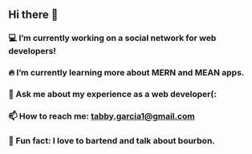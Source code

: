## Hi there 👋

 ### 💻 I’m currently working on a social network for web developers!
 ### 🔥 I’m currently learning more about MERN and MEAN apps.
 ### 💬 Ask me about my experience as a web developer(:
 ### 📫 How to reach me: tabby.garcia1@gmail.com 
### 🥃 Fun fact: I love to bartend and talk about bourbon.

<!--
**tabby-lab/tabby-lab** is a ✨ _special_ ✨ repository because its `README.md` (this file) appears on your GitHub profile.


 ### 💻 I’m currently working on a social network for web developers!
## 🔥 I’m currently learning more about MERN and MEAN apps.
## 💬 Ask me about my experience as a web developer(:
## 📫 How to reach me: tabby.garcia1@gmail.com 
## 🥃 Fun fact: I love to bartend and talk about bourbon.

